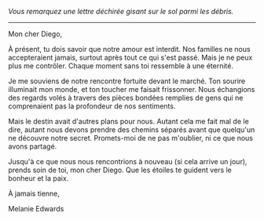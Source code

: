 _Vous remarquez une lettre déchirée gisant sur le sol parmi les débris._

---

Mon cher Diego,

À présent, tu dois savoir que notre amour est interdit. Nos familles ne nous accepteraient jamais, surtout après tout ce qui s'est passé. Mais je ne peux plus me contrôler. Chaque moment sans toi ressemble à une éternité.

Je me souviens de notre rencontre fortuite devant le marché. Ton sourire illuminait mon monde, et ton toucher me faisait frissonner. Nous échangions des regards volés à travers des pièces bondées remplies de gens qui ne comprenaient pas la profondeur de nos sentiments.

Mais le destin avait d'autres plans pour nous. Autant cela me fait mal de le dire, autant nous devons prendre des chemins séparés avant que quelqu'un ne découvre notre secret. Promets-moi de ne pas m'oublier, ni ce que nous avons partagé.

Jusqu'à ce que nous nous rencontrions à nouveau (si cela arrive un jour), prends soin de toi, mon cher Diego. Que les étoiles te guident vers le bonheur et la paix.

À jamais tienne,

Melanie Edwards
